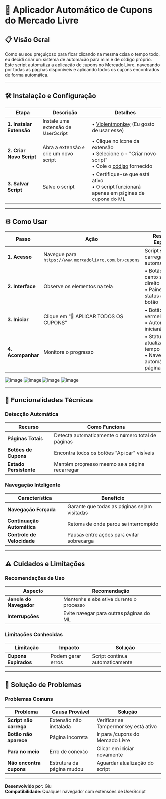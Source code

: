 # 🚀 Aplicador Automático de Cupons do Mercado Livre

## 📋 Visão Geral

Como eu sou preguiçoso para ficar clicando na mesma coisa o tempo todo, eu decidi criar um sistema de automação para mim e de código próprio.<br>
Este script automatiza a aplicação de cupons no Mercado Livre, navegando por todas as páginas disponíveis e aplicando todos os cupons encontrados de forma automática.

---

## 🛠️ Instalação e Configuração

| Etapa | Descrição | Detalhes |
|-------|-----------|----------|
| **1. Instalar Extensão** | Instale uma extensão de UserScript | • [Violentmonkey](https://chromewebstore.google.com/detail/violentmonkey/jinjaccalgkegednnccohejagnlnfdag) (Eu gosto de usar esse) |
| **2. Criar Novo Script** | Abra a extensão e crie um novo script | • Clique no ícone da extensão<br>• Selecione o + "Criar novo script"<br>• Cole o [código](https://github.com/o-giu/giu-aplicador-automatico-de-cupons-do-mercado-livre/blob/main/codigo.js) fornecido |
| **3. Salvar Script** | Salve o script | • Certifique-se que está ativo<br>• O script funcionará apenas em páginas de cupons do ML |

---

## ⚙️ Como Usar

| Passo | Ação | Resultado Esperado |
|-------|------|-------------------|
| **1. Acesso** | Navegue para `https://www.mercadolivre.com.br/cupons` | Script será carregado automaticamente |
| **2. Interface** | Observe os elementos na tela | • Botão verde no canto superior direito<br>• Painel de status abaixo do botão |
| **3. Iniciar** | Clique em "🚀 APLICAR TODOS OS CUPONS" | • Botão ficará vermelho<br>• Automação iniciará |
| **4. Acompanhar** | Monitore o progresso | • Status atualizado em tempo real<br>• Navegação automática entre páginas |

![image](https://github.com/user-attachments/assets/15fe0f53-4d6a-4ef4-97f6-3b61a624d04e)
![image](https://github.com/user-attachments/assets/3f32c6bd-c4d2-4c0e-98dc-3c53a41b9b59)
![image](https://github.com/user-attachments/assets/e8c64a2b-8ac9-4d77-93ca-724084d7ebcb)
![image](https://github.com/user-attachments/assets/b1982931-1fe4-4b51-ab55-38489eacbd80)

---

## 🔧 Funcionalidades Técnicas

### Detecção Automática
| Recurso | Como Funciona |
|---------|--------------|
| **Páginas Totais** | Detecta automaticamente o número total de páginas |
| **Botões de Cupons** | Encontra todos os botões "Aplicar" visíveis |
| **Estado Persistente** | Mantém progresso mesmo se a página recarregar |

### Navegação Inteligente
| Característica | Benefício |
|----------------|-----------|
| **Navegação Forçada** | Garante que todas as páginas sejam visitadas |
| **Continuação Automática** | Retoma de onde parou se interrompido |
| **Controle de Velocidade** | Pausas entre ações para evitar sobrecarga |

---

## ⚠️ Cuidados e Limitações

### Recomendações de Uso
| Aspecto | Recomendação |
|---------|--------------|
| **Janela do Navegador** | Mantenha a aba ativa durante o processo |
| **Interrupções** | Evite navegar para outras páginas do ML |

### Limitações Conhecidas
| Limitação | Impacto | Solução |
|-----------|---------|---------|
| **Cupons Expirados** | Podem gerar erros | Script continua automaticamente |

---

## 🐛 Solução de Problemas

### Problemas Comuns
| Problema | Causa Provável | Solução |
|----------|----------------|---------|
| **Script não carrega** | Extensão não instalada | Verificar se Tampermonkey está ativo |
| **Botão não aparece** | Página incorreta | Ir para /cupons do Mercado Livre |
| **Para no meio** | Erro de conexão | Clicar em iniciar novamente |
| **Não encontra cupons** | Estrutura da página mudou | Aguardar atualização do script |

---

**Desenvolvido por:** Giu  
**Compatibilidade:** Qualquer navegador com extensões de UserScript
